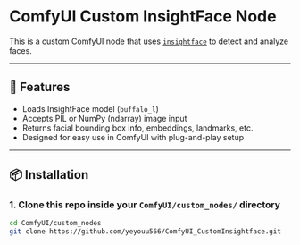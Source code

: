 # ComfyUI Custom InsightFace Node

This is a custom ComfyUI node that uses [`insightface`](https://github.com/deepinsight/insightface) to detect and analyze faces.

---

## 🧩 Features

- Loads InsightFace model (`buffalo_l`)
- Accepts PIL or NumPy (ndarray) image input
- Returns facial bounding box info, embeddings, landmarks, etc.
- Designed for easy use in ComfyUI with plug-and-play setup

---

## 📦 Installation

### 1. Clone this repo inside your `ComfyUI/custom_nodes/` directory

```bash
cd ComfyUI/custom_nodes
git clone https://github.com/yeyouu566/ComfyUI_CustomInsightface.git
